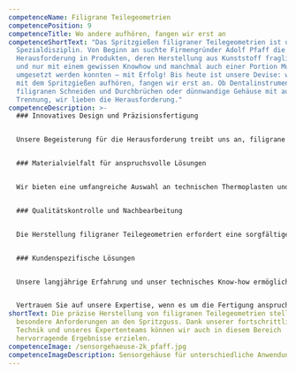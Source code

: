```yaml
---
competenceName: Filigrane Teilegeometrien
competencePosition: 9
competenceTitle: Wo andere aufhören, fangen wir erst an
competenceShortText: "Das Spritzgießen filigraner Teilegeometrien ist unsere
  Spezialdisziplin. Von Beginn an suchte Firmengründer Adolf Pfaff die
  Herausforderung in Produkten, deren Herstellung aus Kunststoff fraglich waren
  und nur mit einem gewissen Knowhow und manchmal auch einer Portion Mut
  umgesetzt werden konnten – mit Erfolg! Bis heute ist unsere Devise: wo andere
  mit dem Spritzgießen aufhören, fangen wir erst an. Ob Dentalinstrumente mit
  filigranen Schneiden und Durchbrüchen oder dünnwandige Gehäuse mit aufwändiger
  Trennung, wir lieben die Herausforderung."
competenceDescription: >-
  ### Innovatives Design und Präzisionsfertigung


  Unsere Begeisterung für die Herausforderung treibt uns an, filigrane Teilegeometrien mit höchster Präzision und Qualität herzustellen. Dank modernster Technologie und einem erfahrenen Team meistern wir die Fertigung von anspruchsvollen Geometrien und hauchdünnen Wandstärken.


  ### Materialvielfalt für anspruchsvolle Lösungen


  Wir bieten eine umfangreiche Auswahl an technischen Thermoplasten und Hochleistungskunststoffen, die es uns ermöglicht, die optimalen Materialien für die jeweilige Anwendung auszuwählen. Von PMMA über POM bis hin zu PEEK oder PPSU - wir finden die passende Lösung für filigrane Teilegeometrien mit den gewünschten Eigenschaften.


  ### Qualitätskontrolle und Nachbearbeitung


  Die Herstellung filigraner Teilegeometrien erfordert eine sorgfältige Qualitätskontrolle. Unser erfahrenes Team überwacht den gesamten Fertigungsprozess und stellt sicher, dass jedes Teil unseren hohen Standards entspricht. Wenn nötig, führen wir auch zusätzliche Nachbearbeitungsschritte, wie das Stanzen oder Bedrucken der Teile, durch, um den Anforderungen unserer Kunden gerecht zu werden.


  ### Kundenspezifische Lösungen


  Unsere langjährige Erfahrung und unser technisches Know-how ermöglichen es uns, maßgeschneiderte Lösungen für filigrane Teilegeometrien zu entwickeln und umzusetzen. Wir stehen unseren Kunden zur Seite, um ihre individuellen Anforderungen zu verstehen und anspruchsvolle Produkte zu verwirklichen.


  Vertrauen Sie auf unsere Expertise, wenn es um die Fertigung anspruchsvoller, filigraner Kunststoffteile geht. Wir nehmen die Herausforderung an und setzen Ihre Ideen in die Realität um - mit Präzision, Innovation und Leidenschaft.
shortText: Die präzise Herstellung von filigranen Teilegeometrien stellt
  besondere Anforderungen an den Spritzguss. Dank unserer fortschrittlichen
  Technik und unseres Expertenteams können wir auch in diesem Bereich
  hervorragende Ergebnisse erzielen.
competenceImage: /sensorgehaeuse-2k_pfaff.jpg
competenceImageDescription: Sensorgehäuse für unterschiedliche Anwendungen
---
```

